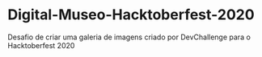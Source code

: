 # Digital-Museo-Hacktoberfest-2020
Desafio de criar uma galeria de imagens criado por DevChallenge para o Hacktoberfest 2020
